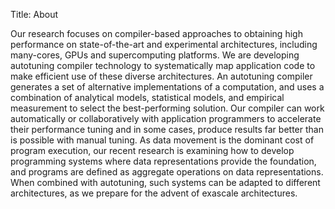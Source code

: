 Title: About

Our research focuses on compiler-based approaches to obtaining high performance on state-of-the-art and experimental architectures, including many-cores, GPUs and supercomputing platforms. We are developing autotuning compiler technology to systematically map application code to make efficient use of these diverse architectures. An autotuning compiler generates a set of alternative implementations of a computation, and uses a combination of analytical models, statistical models, and empirical measurement to select the best-performing solution. Our compiler can work automatically or collaboratively with application programmers to accelerate their performance tuning and in some cases, produce results far better than is possible with manual tuning.   As data movement is the dominant cost of program execution, our recent research is examining how to develop programming systems where data representations provide the foundation, and programs are defined as aggregate operations on data representations.  When combined with autotuning, such systems can be adapted to different architectures, as we prepare for the advent of exascale architectures.
